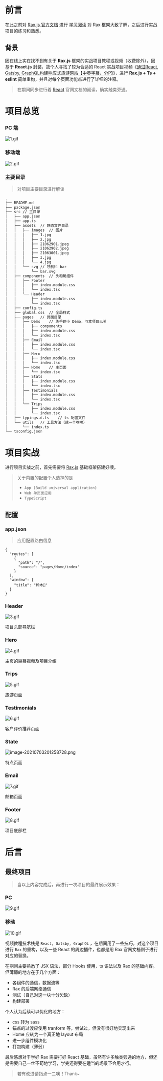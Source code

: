 # 前言

在此之前对 [Rax.js 官方文档](https://rax.js.org/docs/guide/about) 进行 [学习阅读](https://juejin.cn/post/6979875262095687711) 对 Rax 框架大致了解，之后进行实战项目的练习和熟悉。

## 背景

因在线上实在找不到有关于 **Rax.js** 框架的实战项目教程或视频（收费除外），因基于 **React.js** 封装，故个人寻找了较为合适的 React 实战项目视频《[通过React, Gatsby, GraphQL构建响应式旅游网站【中英字幕，分P】](https://www.bilibili.com/video/BV1Yr4y1F7WZ?p=1)》，进行 **Rax.js + Ts + eslint** 简单重构，并且对每个页面功能点进行了详细的注释。

> 在期间同步进行着 [React](https://zh-hans.reactjs.org/) 官网文档的阅读，确实触类旁通。

# 项目总览

### PC 端

![1.gif](https://p1-juejin.byteimg.com/tos-cn-i-k3u1fbpfcp/86847cdefc8e4347bf50a0c8719da32e~tplv-k3u1fbpfcp-watermark.image)

### 移动端

![2.gif](https://p1-juejin.byteimg.com/tos-cn-i-k3u1fbpfcp/2b78b0f7fe864065a29c37487ce8ac92~tplv-k3u1fbpfcp-watermark.image)

### 主要目录

> 对项目主要目录进行解读

```txt
.
├── README.md
├── package.json
├── src	// 主目录
│   ├── app.json
│   ├── app.ts
│   ├── assets	// 静态文件目录
│   │   ├── images	// 图片
│   │   │   ├── 1.jpg
│   │   │   ├── 2.jpg
│   │   │   ├── 21062901.jpeg
│   │   │   ├── 21062902.jpeg
│   │   │   ├── 21063001.jpeg
│   │   │   ├── 3.jpg
│   │   │   └── 4.jpg
│   │   └── svg	// 导航栏 bar
│   │       └── bar.svg
│   ├── components	// 头和尾组件
│   │   ├── Footer
│   │   │   ├── index.module.css
│   │   │   └── index.tsx
│   │   └── Header
│   │       ├── index.module.css
│   │       └── index.tsx
│   ├── config.ts
│   ├── global.css	// 全局样式
│   ├── pages	// 页面目录
│   │   ├── Demo	// 练手的小 Demo，与本项目无关
│   │   │   ├── components
│   │   │   ├── index.module.css
│   │   │   └── index.tsx
│   │   ├── Email
│   │   │   ├── index.module.css
│   │   │   └── index.tsx
│   │   ├── Hero
│   │   │   ├── index.module.css
│   │   │   └── index.tsx
│   │   ├── Home	// 主页面
│   │   │   └── index.tsx
│   │   ├── Stats
│   │   │   ├── index.module.css
│   │   │   └── index.tsx
│   │   ├── Testimonials
│   │   │   ├── index.module.css
│   │   │   └── index.tsx
│   │   └── Trips
│   │       ├── index.module.css
│   │       └── index.tsx
│   ├── typings.d.ts	// ts 配置文件
│   └── utils	// 工具方法（就一个嘿嘿）
│       └── index.ts
└── tsconfig.json

```

# 项目实战

进行项目实战之前，首先需要将 [Rax.js](https://rax.js.org/docs/guide/create-out) 基础框架搭建好噢。

> 关于内置的配置个人选择的是
>
> - ` App (Build universal application) `
> - `Web 单页面应用`
> - `TypeScript`

## 配置

### app.json

> 应用配置路由信息

```tsx
{
  "routes": [
    {
      "path": "/",
      "source": "pages/Home/index"
    }
  ],
  "window": {
    "title": "柃木🎈"
  }
}
```

### Header

![3.gif](https://p3-juejin.byteimg.com/tos-cn-i-k3u1fbpfcp/7eec79e4cf3b464590218891a68e2c64~tplv-k3u1fbpfcp-watermark.image)

项目头部导航栏


### Hero

![4.gif](https://p1-juejin.byteimg.com/tos-cn-i-k3u1fbpfcp/74e4eb7f57f440648ab85882f5e976ca~tplv-k3u1fbpfcp-watermark.image)

主页的巨幕视频及项目介绍


### Trips

![5.gif](https://p1-juejin.byteimg.com/tos-cn-i-k3u1fbpfcp/af953b89a0af44ee8664027d7bc21f2f~tplv-k3u1fbpfcp-watermark.image)

旅游页面


### Testimonials

![6.gif](https://p1-juejin.byteimg.com/tos-cn-i-k3u1fbpfcp/8cae7f2199e54f3b9f9eed2bf08e489d~tplv-k3u1fbpfcp-watermark.image)

客户评价推荐页面


### State

![image-20210703201258728.png](https://p3-juejin.byteimg.com/tos-cn-i-k3u1fbpfcp/9283e6e47d894f768f67327363649221~tplv-k3u1fbpfcp-watermark.image)

特点页面


### Email

![7.gif](https://p6-juejin.byteimg.com/tos-cn-i-k3u1fbpfcp/ca6b3b2c231444c5b4390f36eff5e2d4~tplv-k3u1fbpfcp-watermark.image)

邮箱页面


### Footer

![8.gif](https://p1-juejin.byteimg.com/tos-cn-i-k3u1fbpfcp/09d8dbc7c4fd4200a288657afafdce34~tplv-k3u1fbpfcp-watermark.image)

项目底部栏


# 后言

## 最终项目

> 当以上内容完成后，再进行一次项目的最终展示效果：

### PC

![9.gif](https://p6-juejin.byteimg.com/tos-cn-i-k3u1fbpfcp/c78292ba18ac4c2ea3992718ece1a0a6~tplv-k3u1fbpfcp-watermark.image)

### 移动

![10.gif](https://p6-juejin.byteimg.com/tos-cn-i-k3u1fbpfcp/a605d9e80f154a519e459bb756acc5ac~tplv-k3u1fbpfcp-watermark.image)

视频教程技术栈是 `React, Gatsby, GraphQL` ，在期间用了一些技巧，对这个项目进行 `Rax` 的重构，以及一些 React 的周边插件，也都是用 Rax 官网文档例子进行对应的替换。

在期间主要熟悉了 JSX 语法，部分 Hooks 使用，ts 语法以及 Rax 的基础内容。但薄弱的地方在于几个方面：

- 各组件的通信，数据流等
- Rax 的后端网络通信
- 测试（自己对这一块十分欠缺）
- 构建部署

个人认为后续可以优化的地方：

- css 转为 sass
- 锚点的过渡应使用 tranform 等，尝试过，但没有很好地实现出来
- Home 应转为一个真正地 layout 布局
- 进一步组件模块化
- 打包构建（薄弱）

最后感想对于学好 Rax 需要打好 React 基础，虽然有许多触类旁通的地方，但还是需要自己一丝不苟地学习，学完还得要在适当的场景下会用才行。

> 若有改进请指点一二噢！Thank~